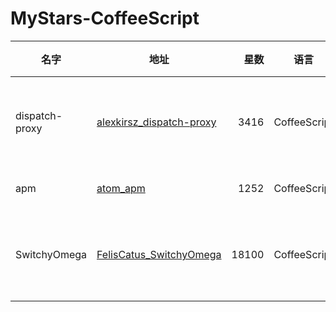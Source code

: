 # MyStars-CoffeeScript
|     名字     |                                   地址                                    |星数 |    语言    |大小 |                            描述                            |
|--------------|---------------------------------------------------------------------------|----:|------------|-----|------------------------------------------------------------|
|dispatch-proxy|[alexkirsz_dispatch-proxy](https://github.com/alexkirsz/dispatch-proxy.git)| 3416|CoffeeScript|61 B |Combine internet connections, increase your download speed  |
|apm           |[atom_apm](https://github.com/atom/apm.git)                                | 1252|CoffeeScript|53 KB|Atom Package Manager                                        |
|SwitchyOmega  |[FelisCatus_SwitchyOmega](https://github.com/FelisCatus/SwitchyOmega.git)  |18100|CoffeeScript|2 KB |Manage and switch between multiple proxies quickly & easily.|

